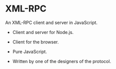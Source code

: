 # XML-RPC

An XML-RPC client and server in JavaScript.

* Client and server for Node.js.

* Client for the browser.

* Pure JavaScript.

* Written by one of the designers of the protocol.

